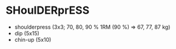 # SHoulDERprESS
* shoulderpress (3x3; 70, 80, 90 % 1RM (90 %) => 67, 77, 87 kg)
* dip (5x15)
* chin-up (5x10)
